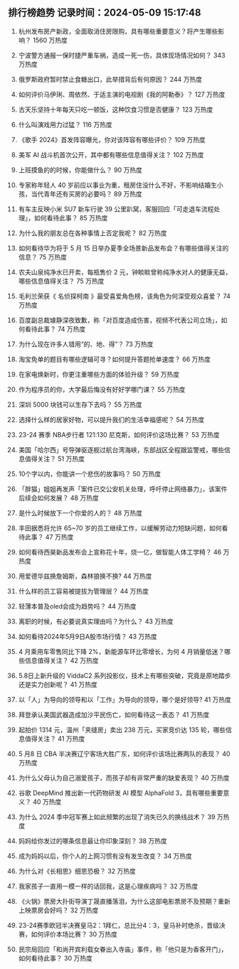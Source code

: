 
## 排行榜趋势 记录时间：2024-05-09 15:17:48
  
  1. 杭州发布房产新政，全面取消住房限购，具有哪些重要意义？将产生哪些影响？ 1560 万热度
    
  2. 宁波警方通报一保时捷严重车祸，造成一死一伤，具体现场情况如何？ 343 万热度
    
  3. 俄罗斯政府暂时禁止食糖出口，此举措背后有何原因？ 244 万热度
    
  4. 如何评价马伊琍、周依然、于适主演的电视剧《我的阿勒泰》？ 127 万热度
    
  5. 古天乐坚持十年每天只吃一顿饭，这种饮食习惯是否健康？ 123 万热度
    
  6. 什么叫演戏用力过猛？ 116 万热度
    
  7. 《歌手 2024》首发阵容曝光，你对该阵容有哪些评价？ 109 万热度
    
  8. 美军 AI 战斗机首次公开，其中都有哪些信息值得关注？ 102 万热度
    
  9. 上班摸鱼的的时候，你能做什么？ 90 万热度
    
  10. 专家称年轻人 40 岁前应以事业为重，租房住没什么不好，不影响结婚生小孩，当代青年还有买房的必要吗？ 89 万热度
    
  11. 有车主反映小米 SU7 新车行驶 39 公里趴窝，客服回应「可走退车流程处理」，如何看待此事？ 85 万热度
    
  12. 为什么我的朋友总在各种事情上否定我呢？ 82 万热度
    
  13. 如何看待华为将于 5 月 15 日举办夏季全场景新品发布会？有哪些值得关注的信息？ 75 万热度
    
  14. 农夫山泉纯净水已开卖，每瓶售价 2 元，钟睒睒曾称纯净水对人的健康无益，哪些信息值得关注？ 75 万热度
    
  15. 毛利兰荣获《 名侦探柯南 》最受喜爱角色榜，该角色为何深受观众喜爱？ 74 万热度
    
  16. 百度副总裁璩静深夜致歉，称「对百度造成伤害，视频不代表公司立场」，如何看待此事？ 74 万热度
    
  17. 为什么现在许多人错用“的、地、得”？ 73 万热度
    
  18. 淘宝免单的题目有哪些逻辑可寻？如何提升答题抢单速度？ 66 万热度
    
  19. 在家电焕新时，你更注重哪些方面的体验升级？ 59 万热度
    
  20. 作为程序员的你，大学最后悔没有好好学哪门课？ 55 万热度
    
  21. 深圳 5000 块钱可以生存下去吗？ 55 万热度
    
  22. 选择什么样的居家好物，可以提升我们的生活幸福感呢？ 54 万热度
    
  23. 23-24 赛季 NBA步行者 121:130 尼克斯，如何评价这场比赛？ 53 万热度
    
  24. 美国「哈尔西」号导弹驱逐舰过航台湾海峡，东部战区全程跟监警戒，哪些信息值得关注？ 51 万热度
    
  25. 10个字以内，你能讲一个悲伤的故事吗？ 50 万热度
    
  26. 「胖猫」姐姐再发声「案件已交公安机关处理，呼吁停止网络暴力」，该案件后续会如何发展？ 48 万热度
    
  27. 是什么时候放下一个你爱的人的？ 48 万热度
    
  28. 丰田据悉将允许 65~70 岁的员工继续工作，以缓解劳动力短缺问题，如何看待此事？ 47 万热度
    
  29. 如何看待西昊新品发布会上宣称花十年，烧一亿，做智能人体工学椅？ 46 万热度
    
  30. 用爱德华兹换詹姆斯，森林狼换不换? 44 万热度
    
  31. 什么样的员工容易被提拔为管理层？ 44 万热度
    
  32. 轻薄本普及oled会成为趋势吗？ 44 万热度
    
  33. 离职的时候，有必要说真实理由吗？为什么？ 43 万热度
    
  34. 如何看待2024年5月9日A股市场行情？ 43 万热度
    
  35. 4 月乘用车零售同比下降 2%，新能源车环比零增长，为何 4 月销量低迷？哪些信息值得关注？ 42 万热度
    
  36. 5.8日上新升级的 ViddaC2 系列投影仪，技术上有哪些突破，究竟是原地踏步还是实力创新呢？ 41 万热度
    
  37. 以「人」为导向的领导和以「工作」为导向的领导，哪个是好领导? 41 万热度
    
  38. 拜登承认美国武器造成加沙平民伤亡，如何看待这一表态？ 41 万热度
    
  39. 起拍价 1314 元，温州「夹缝房」卖出 238 万元，买家竞价达 135 轮，哪些信息值得关注？ 41 万热度
    
  40. 5 月8 日 CBA 半决赛辽宁客场大胜广东，如何评价该场比赛两队的表现？ 40 万热度
    
  41. 为什么父母认为自己溺爱孩子，而孩子却有非常严重的缺爱表现？ 40 万热度
    
  42. 谷歌 DeepMind 推出新一代药物研发 AI 模型 AlphaFold 3，具有哪些重要意义？ 40 万热度
    
  43. 为什么 2024 季中冠军赛上如此频繁的出现了消失已久的换线战术？ 39 万热度
    
  44. 妈妈给你发过的哪条信息最让你印象深刻？ 38 万热度
    
  45. 成为妈妈以后，你个人的上网习惯有没有发生改变？ 34 万热度
    
  46. 为什么对《长相思》细思恐极？ 32 万热度
    
  47. 我家孩子一直用一模一样的话回我，这是心理疾病吗？ 32 万热度
    
  48. 《火锅》票房大扑街导演丁晟直播落泪，为什么这部电影票房不及预期？重新上映票房会好吗？ 32 万热度
    
  49. 23-24赛季欧冠半决赛皇马2：1拜仁，总比分4：3，皇马补时绝杀，晋级决赛，如何评价本场比赛？ 30 万热度
    
  50. 民宗局回应「和尚开宾利载女眷出入寺庙」事件，称「他只是为香客开门」，如何看待此事？ 30 万热度
    